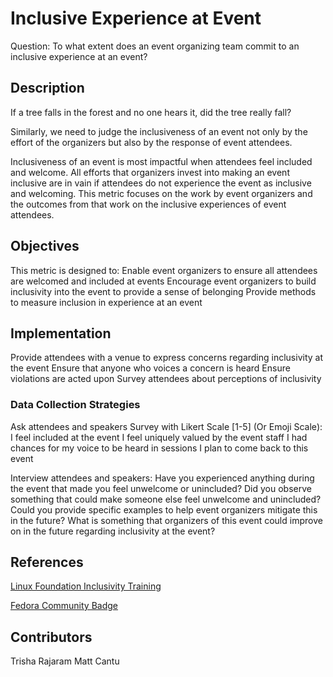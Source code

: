 # Inclusive Experience at Event 

Question: To what extent does an event organizing team commit to an inclusive experience at an event?

## Description

If a tree falls in the forest and no one hears it, did the tree really fall?

Similarly, we need to judge the inclusiveness of an event not only by the effort of the organizers but also by the response of event attendees.

Inclusiveness of an event is most impactful when attendees feel included and welcome. All efforts that organizers invest into making an event inclusive are in vain if attendees do not experience the event as inclusive and welcoming. This metric focuses on the work by event organizers and the outcomes from that work on the inclusive experiences of event attendees. 

## Objectives

This metric is designed to:
Enable event organizers to ensure all attendees are welcomed and included at events
Encourage event organizers to build inclusivity into the event to provide a sense of belonging
Provide methods to measure inclusion in experience at an event

## Implementation

Provide attendees with a venue to express concerns regarding inclusivity at the event
Ensure that anyone who voices a concern is heard
Ensure violations are acted upon
Survey attendees about perceptions of inclusivity

### Data Collection Strategies

Ask attendees and speakers
Survey with Likert Scale [1-5] (Or Emoji Scale):
I feel included at the event
I feel uniquely valued by the event staff
I had chances for my voice to be heard in sessions
I plan to come back to this event
	
Interview attendees and speakers:
Have you experienced anything during the event that made you feel unwelcome or unincluded?
Did you observe something that could make someone else feel unwelcome and unincluded?
Could you provide specific examples to help event organizers mitigate this in the future?
What is something that organizers of this event could improve on in the future regarding inclusivity at the event?

## References

[Linux Foundation Inclusivity Training](https://www.techrepublic.com/article/the-linux-foundation-launches-free-online-inclusivity-training/) 


[Fedora Community Badge](https://badges.fedoraproject.org/badge/inclusive-open-source-community-orientation) 

## Contributors

Trisha Rajaram
Matt Cantu
